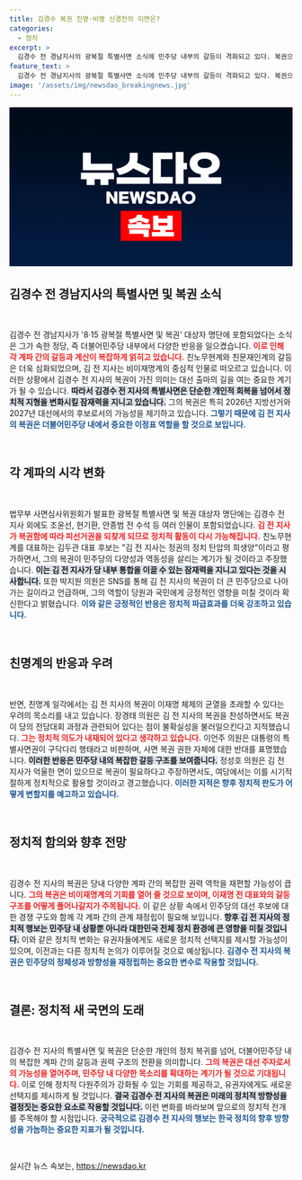 ```yaml
---
title: 김경수 복권 친명·비명 신경전의 이면은?
categories:
  - 정치
excerpt: >
  김경수 전 경남지사의 광복절 특별사면 소식에 민주당 내부의 갈등이 격화되고 있다. 복권으로 대선 주자로의 가능성이 열리며, 각 계파의 이해관계가 충돌하는 가운데, 정권의 정치 탄압과 당의 미래가 가시화되고 있다.
feature_text: >
  김경수 전 경남지사의 광복절 특별사면 소식에 민주당 내부의 갈등이 격화되고 있다. 복권으로 대선 주자로의 가능성이 열리며, 각 계파의 이해관계가 충돌하는 가운데, 정권의 정치 탄압과 당의 미래가 가시화되고 있다.
image: '/assets/img/newsdao_breakingnews.jpg'
---
```


<p><img src="/assets/img/newsdao_breakingnews.jpg" alt="ontimetimes 속보" /></p>

<h2 data-ke-size="size26">김경수 전 경남지사의 특별사면 및 복권 소식</h2>

<p data-ke-size="size16">&nbsp;</p>

<p>김경수 전 경남지사가 '8·15 광복절 특별사면 및 복권' 대상자 명단에 포함되었다는 소식은 그가 속한 정당, 즉 더불어민주당 내부에서 다양한 반응을 일으켰습니다. <b><span style="color: #ee2323;">이로 인해 각 계파 간의 갈등과 계산이 복잡하게 얽히고 있습니다.</span></b> 친노무현계와 친문재인계의 갈등은 더욱 심화되었으며, 김 전 지사는 비이재명계의 중심적 인물로 떠오르고 있습니다. 이러한 상황에서 김경수 전 지사의 복권이 가진 의미는 대선 출마의 길을 여는 중요한 계기가 될 수 있습니다. <b><span style="background-color: #21538527;">따라서 김경수 전 지사의 특별사면은 단순한 개인적 회복을 넘어서 정치적 지형을 변화시킬 잠재력을 지니고 있습니다.</span></b> 그의 복권은 특히 2026년 지방선거와 2027년 대선에서의 후보로서의 가능성을 제기하고 있습니다. <b><span style="color: #1a5490;">그렇기 때문에 김 전 지사의 복권은 더불어민주당 내에서 중요한 이정표 역할을 할 것으로 보입니다.</span></b></p>

<p data-ke-size="size16">&nbsp;</p>

<h2 data-ke-size="size26">각 계파의 시각 변화</h2>

<p data-ke-size="size16">&nbsp;</p>

<p>법무부 사면심사위원회가 발표한 광복절 특별사면 및 복권 대상자 명단에는 김경수 전 지사 외에도 조윤선, 현기환, 안종범 전 수석 등 여러 인물이 포함되었습니다. <b><span style="color: #ee2323;">김 전 지사가 복권함에 따라 피선거권을 되찾게 되므로 정치적 활동이 다시 가능해집니다.</span></b> 친노무현계를 대표하는 김두관 대표 후보는 "김 전 지사는 정권의 정치 탄압의 희생양"이라고 평가하면서, 그의 복권이 민주당의 다양성과 역동성을 살리는 계기가 될 것이라고 주장했습니다. <b><span style="background-color: #21538527;">이는 김 전 지사가 당 내부 통합을 이끌 수 있는 잠재력을 지니고 있다는 것을 시사합니다.</span></b> 또한 박지원 의원은 SNS를 통해 김 전 지사의 복권이 더 큰 민주당으로 나아가는 길이라고 언급하며, 그의 역할이 당원과 국민에게 긍정적인 영향을 미칠 것이라 확신한다고 밝혔습니다. <b><span style="color: #1a5490;">이와 같은 긍정적인 반응은 정치적 파급효과를 더욱 강조하고 있습니다.</span></b></p>

<p data-ke-size="size16">&nbsp;</p>

<h2 data-ke-size="size26">친명계의 반응과 우려</h2>

<p data-ke-size="size16">&nbsp;</p>

<p>반면, 친명계 일각에서는 김 전 지사의 복권이 이재명 체제의 균열을 초래할 수 있다는 우려의 목소리를 내고 있습니다. 장경태 의원은 김 전 지사의 복권을 찬성하면서도 복권이 당의 전당대회 과정과 관련되어 있다는 점이 불확실성을 불러일으킨다고 지적했습니다. <b><span style="color: #ee2323;">그는 정치적 의도가 내재되어 있다고 생각하고 있습니다.</span></b> 이언주 의원은 대통령의 특별사면권이 구닥다리 행태라고 비판하며, 사면 복권 권한 자체에 대한 반대를 표명했습니다. <b><span style="background-color: #21538527;">이러한 반응은 민주당 내의 복잡한 갈등 구조를 보여줍니다.</span></b> 정성호 의원은 김 전 지사가 억울한 면이 있으므로 복권이 필요하다고 주장하면서도, 여당에서는 이를 시기적절하게 정치적으로 활용할 것이라고 경고했습니다. <b><span style="color: #1a5490;">이러한 지적은 향후 정치적 판도가 어떻게 변할지를 예고하고 있습니다.</span></b></p>

<p data-ke-size="size16">&nbsp;</p>

<h2 data-ke-size="size26">정치적 함의와 향후 전망</h2>

<p data-ke-size="size16">&nbsp;</p>

<p>김경수 전 지사의 복권은 당내 다양한 계파 간의 복잡한 권력 역학을 재편할 가능성이 큽니다. <b><span style="color: #ee2323;">그의 복권은 비이재명계의 기회를 열어 줄 것으로 보이며, 이재명 전 대표와의 갈등 구조를 어떻게 풀어나갈지가 주목됩니다.</span></b> 이 같은 상황 속에서 민주당의 대선 후보에 대한 경쟁 구도와 함께 각 계파 간의 관계 재정립이 필요해 보입니다. <b><span style="background-color: #21538527;">향후 김 전 지사의 정치적 행보는 민주당 내 상황뿐 아니라 대한민국 전체 정치 환경에 큰 영향을 미칠 것입니다.</span></b> 이와 같은 정치적 변화는 유권자들에게도 새로운 정치적 선택지를 제시할 가능성이 있으며, 이전과는 다른 정치적 논의가 이루어질 것으로 예상됩니다. <b><span style="color: #1a5490;">김경수 전 지사의 복권은 민주당의 정체성과 방향성을 재정립하는 중요한 변수로 작용할 것입니다.</span></b></p>

<p data-ke-size="size16">&nbsp;</p>

<h2 data-ke-size="size26">결론: 정치적 새 국면의 도래</h2>

<p data-ke-size="size16">&nbsp;</p>

<p>김경수 전 지사의 특별사면 및 복권은 단순한 개인의 정치 복귀를 넘어, 더불어민주당 내의 복잡한 계파 간의 갈등과 권력 구조의 전환을 의미합니다. <b><span style="color: #ee2323;">그의 복권은 대선 주자로서의 가능성을 열어주며, 민주당 내 다양한 목소리를 확대하는 계기가 될 것으로 기대됩니다.</span></b> 이로 인해 정치적 다원주의가 강화될 수 있는 기회를 제공하고, 유권자에게도 새로운 선택지를 제시하게 될 것입니다. <b><span style="background-color: #21538527;">결국 김경수 전 지사의 복권은 미래의 정치적 방향성을 결정짓는 중요한 요소로 작용할 것입니다.</span></b> 이런 변화를 바라보며 앞으로의 정치적 전개를 주목해야 할 시점입니다. <b><span style="color: #1a5490;">궁극적으로 김경수 전 지사의 행보는 한국 정치의 향후 방향성을 가늠하는 중요한 지표가 될 것입니다.</span></b></p>

<p data-ke-size="size16">&nbsp;</p>
실시간 뉴스 속보는, <a href="https://newsdao.kr" rel="dofollow">https://newsdao.kr</a>



